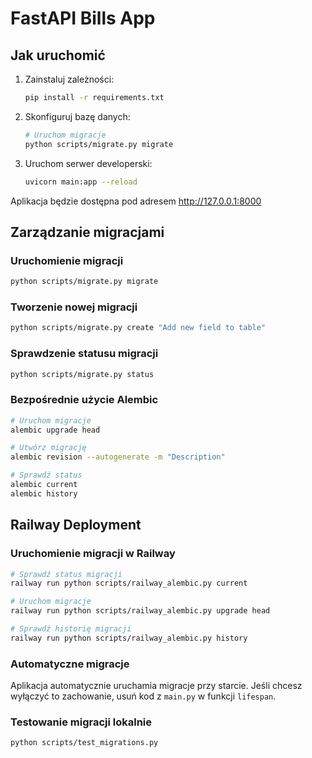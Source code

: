 # FastAPI Bills App

## Jak uruchomić

1. Zainstaluj zależności:

   ```bash
   pip install -r requirements.txt
   ```

2. Skonfiguruj bazę danych:

   ```bash
   # Uruchom migracje
   python scripts/migrate.py migrate
   ```

3. Uruchom serwer developerski:
   ```bash
   uvicorn main:app --reload
   ```

Aplikacja będzie dostępna pod adresem http://127.0.0.1:8000

## Zarządzanie migracjami

### Uruchomienie migracji

```bash
python scripts/migrate.py migrate
```

### Tworzenie nowej migracji

```bash
python scripts/migrate.py create "Add new field to table"
```

### Sprawdzenie statusu migracji

```bash
python scripts/migrate.py status
```

### Bezpośrednie użycie Alembic

```bash
# Uruchom migracje
alembic upgrade head

# Utwórz migrację
alembic revision --autogenerate -m "Description"

# Sprawdź status
alembic current
alembic history
```

## Railway Deployment

### Uruchomienie migracji w Railway

```bash
# Sprawdź status migracji
railway run python scripts/railway_alembic.py current

# Uruchom migracje
railway run python scripts/railway_alembic.py upgrade head

# Sprawdź historię migracji
railway run python scripts/railway_alembic.py history
```

### Automatyczne migracje

Aplikacja automatycznie uruchamia migracje przy starcie. Jeśli chcesz wyłączyć to zachowanie, usuń kod z `main.py` w funkcji `lifespan`.

### Testowanie migracji lokalnie

```bash
python scripts/test_migrations.py
```
